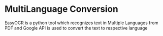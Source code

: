 # MultiLanguage Conversion
EasyOCR is a python tool which  recognizes text in Multiple Languages from PDF and Google API is used to convert the text to respective language

